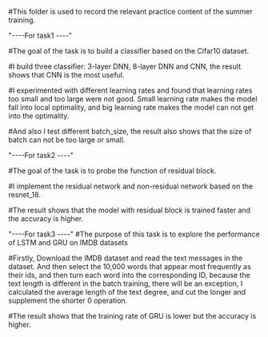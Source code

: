 #This folder is used to record the relevant practice content of the summer training.

"----For task1 ----"

#The goal of the task is to build a classifier based on the Cifar10 dataset.

#I build three classifier: 3-layer DNN, 8-layer DNN and CNN, the result shows that CNN is the most useful.

#I experimented with different learning rates and found that learning rates too small and too large were not good. Small learning rate makes the model fall into local optimality, and big learning rate makes the model can not get into the optimality.

#And also I test different batch_size, the result also shows that the size of batch can not be too large or small.

"----For task2 ----"

#The goal of the task is to probe the function of residual block.

#I implement the residual network and non-residual network based on the resnet_18.

#The result shows that the model with residual block is trained faster and the accuracy is higher.

"----For task3 ----"
#The purpose of this task is to explore the performance of LSTM and GRU on IMDB datasets

#Firstly, Download the IMDB dataset and read the text messages in the dataset. And then select the 10,000 words that appear most frequently as their ids, and then turn each word into the corresponding ID, because the text length is different in the batch training, there will be an exception, I calculated the average length of the text degree, and cut the longer and supplement the shorter 0 operation.

#The result shows that the training rate of GRU is lower but the accuracy is higher.